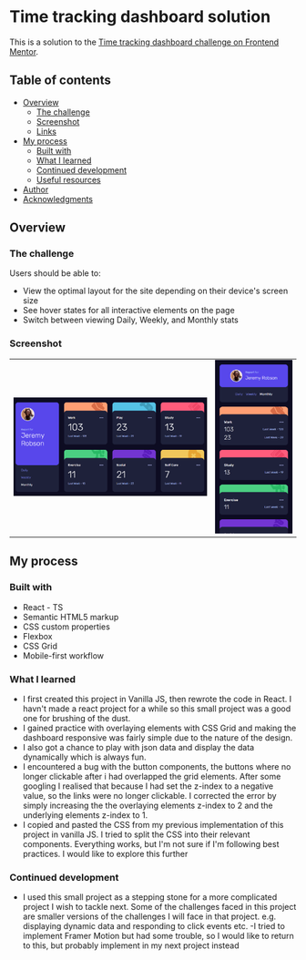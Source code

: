 # Time tracking dashboard solution

This is a solution to the [Time tracking dashboard challenge on Frontend Mentor](https://www.frontendmentor.io/challenges/time-tracking-dashboard-UIQ7167Jw).

## Table of contents

- [Overview](#overview)
  - [The challenge](#the-challenge)
  - [Screenshot](#screenshot)
  - [Links](#links)
- [My process](#my-process)
  - [Built with](#built-with)
  - [What I learned](#what-i-learned)
  - [Continued development](#continued-development)
  - [Useful resources](#useful-resources)
- [Author](#author)
- [Acknowledgments](#acknowledgments)

## Overview

### The challenge

Users should be able to:

- View the optimal layout for the site depending on their device's screen size
- See hover states for all interactive elements on the page
- Switch between viewing Daily, Weekly, and Monthly stats

### Screenshot

<table>
<tr>
<td>
  <img src="./src/assets/img/screenshot- desktop.png" width="500" />
</td>
<td>
  <img src="./src/assets/img/screenshot mobile.png"  width="200"  />
  </td>
  </tr>
</table>

## My process

### Built with

- React - TS
- Semantic HTML5 markup
- CSS custom properties
- Flexbox
- CSS Grid
- Mobile-first workflow

### What I learned

- I first created this project in Vanilla JS, then rewrote the code in React. I havn't made a react project for a while so this small project was a good one for brushing of the dust.
- I gained practice with overlaying elements with CSS Grid and making the dashboard responsive was fairly simple due to the nature of the design.
- I also got a chance to play with json data and display the data dynamically which is always fun.
- I encountered a bug with the button components, the buttons where no longer clickable after i had overlapped the grid elements. After some googling I realised that because I had set the z-index to a negative value, so the links were no longer clickable. I corrected the error by simply increasing the the overlaying elements z-index to 2 and the underlying elements z-index to 1.
- I copied and pasted the CSS from my previous implementation of this project in vanilla JS. I tried to split the CSS into their relevant components. Everything works, but I'm not sure if I'm following best practices. I would like to explore this further

### Continued development

- I used this small project as a stepping stone for a more complicated project I wish to tackle next. Some of the challenges faced in this project are smaller versions of the challenges I will face in that project. e.g. displaying dynamic data and responding to click events etc.
  -I tried to implement Framer Motion but had some trouble, so I would like to return to this, but probably implement in my next project instead
